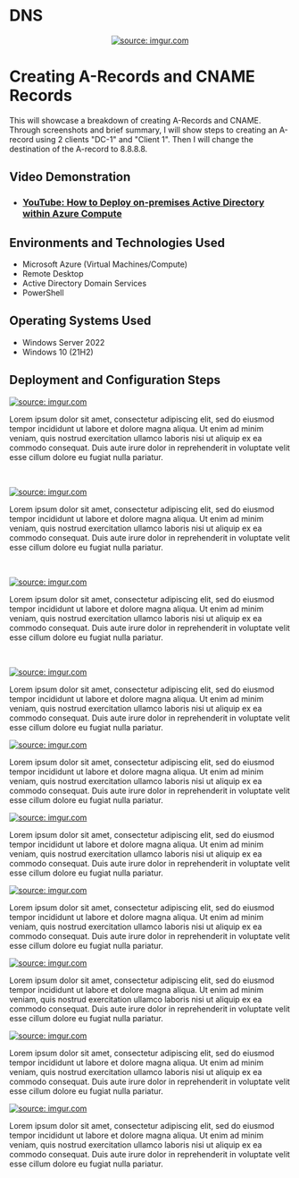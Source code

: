 # DNS
<p align="center">
<a href="https://imgur.com/qw22Ml2"><img src="https://i.imgur.com/qw22Ml2.png" title="source: imgur.com" /></a>
</p>
<p>


</p>

<h1>Creating A-Records and CNAME Records</h1>
This will showcase a breakdown of creating A-Records and CNAME. Through screenshots and brief summary, I will show steps to creating an A-record using 2 clients "DC-1" and "Client 1".
Then I will change the destination of the A-record to 8.8.8.8. <br />


<h2>Video Demonstration</h2>

- ### [YouTube: How to Deploy on-premises Active Directory within Azure Compute](https://www.youtube.com)

<h2>Environments and Technologies Used</h2>

- Microsoft Azure (Virtual Machines/Compute)
- Remote Desktop
- Active Directory Domain Services
- PowerShell

<h2>Operating Systems Used </h2>

- Windows Server 2022
- Windows 10 (21H2)



<h2>Deployment and Configuration Steps</h2>


  
<a href="https://imgur.com/QjRtke2"><img src="https://i.imgur.com/QjRtke2.png" title="source: imgur.com" /></a>
</p>
<p>
Lorem ipsum dolor sit amet, consectetur adipiscing elit, sed do eiusmod tempor incididunt ut labore et dolore magna aliqua. Ut enim ad minim veniam, quis nostrud exercitation ullamco laboris nisi ut aliquip ex ea commodo consequat. Duis aute irure dolor in reprehenderit in voluptate velit esse cillum dolore eu fugiat nulla pariatur.
</p>
<br />

<p>
<a href="https://imgur.com/UScqxuu"><img src="https://i.imgur.com/UScqxuu.png" title="source: imgur.com" /></a>
</p>
<p>
Lorem ipsum dolor sit amet, consectetur adipiscing elit, sed do eiusmod tempor incididunt ut labore et dolore magna aliqua. Ut enim ad minim veniam, quis nostrud exercitation ullamco laboris nisi ut aliquip ex ea commodo consequat. Duis aute irure dolor in reprehenderit in voluptate velit esse cillum dolore eu fugiat nulla pariatur.
</p>
<br />

<p>
<a href="https://imgur.com/SUOxeWY"><img src="https://i.imgur.com/SUOxeWY.png" title="source: imgur.com" /></a>
</p>
<p>
Lorem ipsum dolor sit amet, consectetur adipiscing elit, sed do eiusmod tempor incididunt ut labore et dolore magna aliqua. Ut enim ad minim veniam, quis nostrud exercitation ullamco laboris nisi ut aliquip ex ea commodo consequat. Duis aute irure dolor in reprehenderit in voluptate velit esse cillum dolore eu fugiat nulla pariatur.
</p>
<br />


<a href="https://imgur.com/ovTGum8"><img src="https://i.imgur.com/ovTGum8.png" title="source: imgur.com" /></a>
</p>
<p>
Lorem ipsum dolor sit amet, consectetur adipiscing elit, sed do eiusmod tempor incididunt ut labore et dolore magna aliqua. Ut enim ad minim veniam, quis nostrud exercitation ullamco laboris nisi ut aliquip ex ea commodo consequat. Duis aute irure dolor in reprehenderit in voluptate velit esse cillum dolore eu fugiat nulla pariatur.


<a href="https://imgur.com/q9QV8kA"><img src="https://i.imgur.com/q9QV8kA.png" title="source: imgur.com" /></a>
</p>
<p>
Lorem ipsum dolor sit amet, consectetur adipiscing elit, sed do eiusmod tempor incididunt ut labore et dolore magna aliqua. Ut enim ad minim veniam, quis nostrud exercitation ullamco laboris nisi ut aliquip ex ea commodo consequat. Duis aute irure dolor in reprehenderit in voluptate velit esse cillum dolore eu fugiat nulla pariatur.


<a href="https://imgur.com/Tt7cV6I"><img src="https://i.imgur.com/Tt7cV6I.png" title="source: imgur.com" /></a>
</p>
<p>
Lorem ipsum dolor sit amet, consectetur adipiscing elit, sed do eiusmod tempor incididunt ut labore et dolore magna aliqua. Ut enim ad minim veniam, quis nostrud exercitation ullamco laboris nisi ut aliquip ex ea commodo consequat. Duis aute irure dolor in reprehenderit in voluptate velit esse cillum dolore eu fugiat nulla pariatur.


<a href="https://imgur.com/nMnYpRi"><img src="https://i.imgur.com/nMnYpRi.png" title="source: imgur.com" /></a>
</p>
<p>
Lorem ipsum dolor sit amet, consectetur adipiscing elit, sed do eiusmod tempor incididunt ut labore et dolore magna aliqua. Ut enim ad minim veniam, quis nostrud exercitation ullamco laboris nisi ut aliquip ex ea commodo consequat. Duis aute irure dolor in reprehenderit in voluptate velit esse cillum dolore eu fugiat nulla pariatur.


<a href="https://imgur.com/nMnYpRi"><img src="https://i.imgur.com/nMnYpRi.png" title="source: imgur.com" /></a>
</p>
<p>
Lorem ipsum dolor sit amet, consectetur adipiscing elit, sed do eiusmod tempor incididunt ut labore et dolore magna aliqua. Ut enim ad minim veniam, quis nostrud exercitation ullamco laboris nisi ut aliquip ex ea commodo consequat. Duis aute irure dolor in reprehenderit in voluptate velit esse cillum dolore eu fugiat nulla pariatur.


<a href="https://imgur.com/77ZGXVR"><img src="https://i.imgur.com/77ZGXVR.png" title="source: imgur.com" /></a>
</p>
<p>
Lorem ipsum dolor sit amet, consectetur adipiscing elit, sed do eiusmod tempor incididunt ut labore et dolore magna aliqua. Ut enim ad minim veniam, quis nostrud exercitation ullamco laboris nisi ut aliquip ex ea commodo consequat. Duis aute irure dolor in reprehenderit in voluptate velit esse cillum dolore eu fugiat nulla pariatur.


<a href="https://imgur.com/Qlgotj3"><img src="https://i.imgur.com/Qlgotj3.png" title="source: imgur.com" /></a>
</p>
<p>
Lorem ipsum dolor sit amet, consectetur adipiscing elit, sed do eiusmod tempor incididunt ut labore et dolore magna aliqua. Ut enim ad minim veniam, quis nostrud exercitation ullamco laboris nisi ut aliquip ex ea commodo consequat. Duis aute irure dolor in reprehenderit in voluptate velit esse cillum dolore eu fugiat nulla pariatur.

